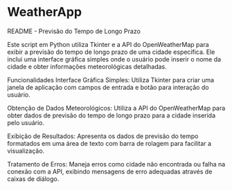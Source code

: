 # WeatherApp

README - Previsão do Tempo de Longo Prazo

Este script em Python utiliza Tkinter e a API do OpenWeatherMap para exibir a previsão do tempo de longo prazo de uma cidade específica. Ele inclui uma interface gráfica simples onde o usuário pode inserir o nome da cidade e obter informações meteorológicas detalhadas.



Funcionalidades
Interface Gráfica Simples: Utiliza Tkinter para criar uma janela de aplicação com campos de entrada e botão para interação do usuário.

Obtenção de Dados Meteorológicos: Utiliza a API do OpenWeatherMap para obter dados de previsão do tempo de longo prazo para a cidade inserida pelo usuário.

Exibição de Resultados: Apresenta os dados de previsão do tempo formatados em uma área de texto com barra de rolagem para facilitar a visualização.

Tratamento de Erros: Maneja erros como cidade não encontrada ou falha na conexão com a API, exibindo mensagens de erro adequadas através de caixas de diálogo.
